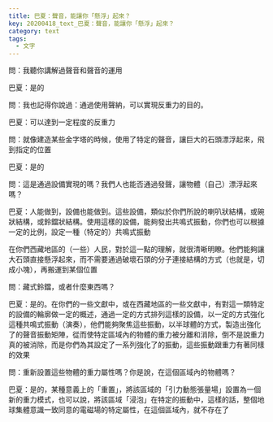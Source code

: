 ```yaml
---
title: 巴夏：聲音，能讓你「懸浮」起來？
key: 20200418_text_巴夏：聲音，能讓你「懸浮」起來？
category: text
tags:
  - 文字
---
```


問：我聽你講解過聲音和聲音的運用

巴夏：是的

問：我也記得你說過：通過使用聲納，可以實現反重力的目的。

巴夏：可以達到一定程度的反重力

問：就像建造某些金字塔的時候，使用了特定的聲音，讓巨大的石頭漂浮起來，飛到指定的位置

巴夏：是的

問：這是通過設備實現的嗎？我們人也能否通過發聲，讓物體（自己）漂浮起來嗎？

巴夏：人能做到，設備也能做到。這些設備，類似於你們所說的喇叭狀結構，或碗狀結構，或鈴鐺狀結構。使用這樣的設備，能夠發出共鳴式振動，你們也可以根據一定的比例，設定一種（特定的）共鳴式振動

在你們西藏地區的（一些）人民，對於這一點的理解，就很清晰明瞭。他們能夠讓大石頭直接懸浮起來，而不需要通過破壞石頭的分子連接結構的方式（也就是，切成小塊），再搬運到某個位置

問：藏式鈴鐺，或者什麼東西嗎？

巴夏：是的。在你們的一些文獻中，或在西藏地區的一些文獻中，有對這一類特定的設備的輪廓做一定的概述，通過一定的方式排列這樣的設備，以一定的方式強化這種共鳴式振動（演奏），他們能夠聚焦這些振動，以半球體的方式，製造出強化了的聲音振動矩陣，從而使特定區域內的物體的重力被分離和消除，倒不是說重力真的被消除，而是你們為其設定了一系列強化了的振動，這些振動跟重力有著同樣的效果

問：重新設置這些物體的重力屬性嗎？你是說，在這個區域內的物體嗎？

巴夏：是的，某種意義上的「重置」，將該區域的「引力動態張量場」設置為一個新的重力模式，也可以說，將該區域「浸泡」在特定的振動中，這樣的話，整個地球集體意識一致同意的電磁場的特定屬性，在這個區域內，就不存在了
